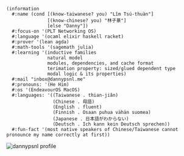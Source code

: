 ```racket
(information
  #:name (cond [(know-taiwanese? you) "Lîm Tsú-thuàn"]
               [(know-chinese? you) "林子篆"]
               [else "Danny"])
  #:focus-on '(PLT Networking OS)
  #:language '(ocaml elixir haskell racket)
  #:prover '(lean agda)
  #:math-tools '(sagemath julia)
  #:learning '(inductive families
               natural model
               modules, dependencies, and cache format
               terimation property: sized/glued dependent type
               modal logic & its properties)
  #:mail "inbox@dannypsnl.me"
  #:pronouns: '(He Him)
  #:os '(EndeavourOS MacOS)
  #:languages: '((Taiwanese . thian-jiân)
                 (Chinese . 母語)
                 (English . fluent)
                 (Finnish . Osaan puhua vähän suomea)
                 (Japanese . 日本語がわからない)
                 (Deutsch . Ich kann kein Deutsch sprechen))
  #:fun-fact '(most native speakers of Chinese/Taiwanese cannot pronounce my name correctly at first))
```

<p align="left">
  <img align="center" src="https://github-readme-stats.vercel.app/api?username=dannypsnl&show_icons=true&locale=en" alt="dannypsnl profile" />
</p>
